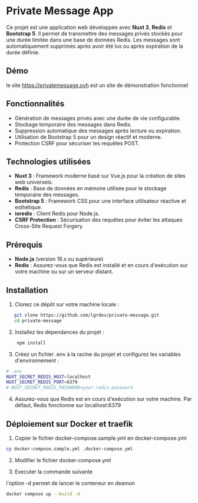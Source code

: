 # Private Message App

Ce projet est une application web développée avec **Nuxt 3**, **Redis** et **Bootstrap 5**. Il permet de transmettre des messages privés stockés pour une durée limitée dans une base de données Redis. Les messages sont automatiquement supprimés après avoir été lus ou après expiration de la durée définie.

## Démo

le site https://privatemessage.ovh est un site de démonstration fonctionnel

## Fonctionnalités

- Génération de messages privés avec une durée de vie configurable.
- Stockage temporaire des messages dans Redis.
- Suppression automatique des messages après lecture ou expiration.
- Utilisation de Bootstrap 5 pour un design réactif et moderne.
- Protection CSRF pour sécuriser les requêtes POST.

## Technologies utilisées

- **Nuxt 3** : Framework moderne basé sur Vue.js pour la création de sites web universels.
- **Redis** : Base de données en mémoire utilisée pour le stockage temporaire des messages.
- **Bootstrap 5** : Framework CSS pour une interface utilisateur réactive et esthétique.
- **ioredis** : Client Redis pour Node.js.
- **CSRF Protection** : Sécurisation des requêtes pour éviter les attaques Cross-Site Request Forgery.

## Prérequis

- **Node.js** (version 16.x ou supérieure)
- **Redis** : Assurez-vous que Redis est installé et en cours d'exécution sur votre machine ou sur un serveur distant.

## Installation

1. Clonez ce dépôt sur votre machine locale :

```bash
   git clone https://github.com/lgrdev/private-message.git
   cd private-message
```

2. Installez les dépendances du projet :

```bash
    npm install
```

3. Créez un fichier .env à la racine du projet et configurez les variables d'environnement :

```bash
# .env
NUXT_SECRET_REDIS_HOST=localhost
NUXT_SECRET_REDIS_PORT=6379
# NUXT_SECRET_REDIS_PASSWORD=your-redis-password
```

4. Assurez-vous que Redis est en cours d'exécution sur votre machine. Par défaut, Redis fonctionne sur localhost:6379

## Déploiement sur Docker et traefik

1. Copier le fichier docker-compose.sample.yml en docker-compose.yml

```bash
cp docker-compose.sample.yml .docker-compose.yml
```

2. Modifier le fichier docker-compose.yml

3. Executer la commande suivante

l'option -d permet de lancer le conteneur en deamon

```bash
docker compose up --build -d
```
